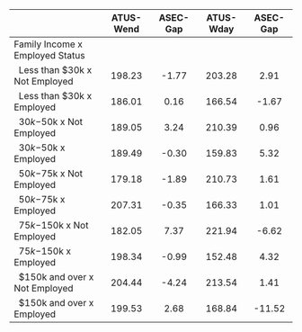 
|                      |    ATUS-Wend |     ASEC-Gap |    ATUS-Wday |     ASEC-Gap |
| -------------------- | :----------: | :----------: | :----------: | :----------: |
| Family Income x Employed Status |              |              |              |              |
| &nbsp;&nbsp;Less than $30k x Not Employed |       198.23 |        -1.77 |       203.28 |         2.91 |
| &nbsp;&nbsp;Less than $30k x Employed |       186.01 |         0.16 |       166.54 |        -1.67 |
| &nbsp;&nbsp;$30k-$50k x Not Employed |       189.05 |         3.24 |       210.39 |         0.96 |
| &nbsp;&nbsp;$30k-$50k x Employed |       189.49 |        -0.30 |       159.83 |         5.32 |
| &nbsp;&nbsp;$50k-$75k x Not Employed |       179.18 |        -1.89 |       210.73 |         1.61 |
| &nbsp;&nbsp;$50k-$75k x Employed |       207.31 |        -0.35 |       166.33 |         1.01 |
| &nbsp;&nbsp;$75k-$150k x Not Employed |       182.05 |         7.37 |       221.94 |        -6.62 |
| &nbsp;&nbsp;$75k-$150k x Employed |       198.34 |        -0.99 |       152.48 |         4.32 |
| &nbsp;&nbsp;$150k and over x Not Employed |       204.44 |        -4.24 |       213.54 |         1.41 |
| &nbsp;&nbsp;$150k and over x Employed |       199.53 |         2.68 |       168.84 |       -11.52 |

